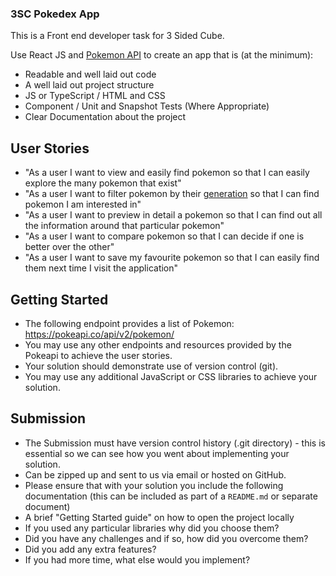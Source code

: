 ### 3SC Pokedex App

This is a Front end developer task for 3 Sided Cube.

Use React JS and [Pokemon API](https://pokeapi.co) to create an app that is (at the minimum):

* Readable and well laid out code
* A well laid out project structure
* JS or TypeScript / HTML and CSS
* Component / Unit and Snapshot Tests (Where Appropriate)
* Clear Documentation about the project

## User Stories
* "As a user I want to view and easily find pokemon so that I can easily explore the many pokemon that exist"
* "As a user I want to filter pokemon by their [generation](https://pokeapi.co/docs/v2#generations) so that I can find pokemon I am interested in"
* "As a user I want to preview in detail a pokemon so that I can find out all the information around that particular pokemon"
* "As a user I want to compare pokemon so that I can decide if one is better over the other"
* "As a user I want to save my favourite pokemon so that I can easily find them next time I visit the application"

## Getting Started
* The following endpoint provides a list of Pokemon: https://pokeapi.co/api/v2/pokemon/
* You may use any other endpoints and resources provided by the Pokeapi to achieve the user stories.
* Your solution should demonstrate use of version control (git).
* You may use any additional JavaScript or CSS libraries to achieve your solution.

## Submission

* The Submission must have version control history (.git directory) - this is essential so we can see how you went about implementing your solution.
* Can be zipped up and sent to us via email or hosted on GitHub.
* Please ensure that with your solution you include the following documentation (this can be included as part of a `README.md` or separate document)
* A brief "Getting Started guide" on how to open the project locally
* If you used any particular libraries why did you choose them?
* Did you have any challenges and if so, how did you overcome them?
* Did you add any extra features?
* If you had more time, what else would you implement?
